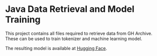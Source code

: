 # Java Data Retrieval and Model Training

This project contains all files required to retrieve data from GH Archive.
These can be used to train tokenizer and machine learning model.

The resulting model is available at [Hugging Face](https://huggingface.co/CAUKiel/JavaBERT).